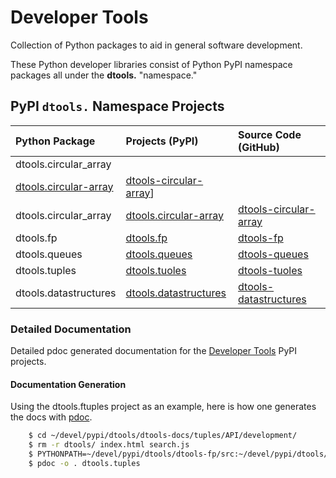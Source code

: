 # Developer Tools

Collection of Python packages to aid in general software development.

These Python developer libraries consist of Python PyPI namespace
packages all under the **dtools.** "namespace."

## PyPI `dtools.` Namespace Projects

| Python Package | Projects (PyPI) | Source Code (GitHub) |
|:-------------- |:--------------- |:-------------------- |
| dtools.circular_array
| [dtools.circular-array](https://pypi.org/project/dtools.circular-array/) | [dtools-circular-array](https://github.com/grscheller/dtools-circular-array/)] |
| dtools.circular_array | [dtools.circular-array][11] | [dtools-circular-array][21] |
| dtools.fp | [dtools.fp][12] | [dtools-fp][22] |
| dtools.queues | [dtools.queues][13] | [dtools-queues][23] |
| dtools.tuples | [dtools.tuoles][14] | [dtools-tuoles][24] |
| dtools.datastructures | [dtools.datastructures][15] | [dtools-datastructures][25] |

### Detailed Documentation

Detailed pdoc generated documentation for the
[Developer Tools](https://grscheller.github.io/dtools-docs/)
PyPI projects.

#### Documentation Generation

Using the dtools.ftuples project as an example, here is how one generates the
docs with [pdoc](https://pypi.org/project/pdoc/).

```bash
    $ cd ~/devel/pypi/dtools/dtools-docs/tuples/API/development/
    $ rm -r dtools/ index.html search.js
    $ PYTHONPATH=~/devel/pypi/dtools/dtools-fp/src:~/devel/pypi/dtools/dtools-fp/src
    $ pdoc -o . dtools.tuples
```

[11]: https://pypi.org/project/dtools.circular-array/
[12]: https://pypi.org/project/dtools.fp/
[13]: https://pypi.org/project/dtools.queues/
[14]: https://pypi.org/project/dtools.tuples/
[15]: https://pypi.org/project/dtools.datastructures/
[21]: https://github.com/grscheller/dtools-circular-array/
[22]: https://github.com/grscheller/dtools-fp/
[23]: https://github.com/grscheller/dtools-queues/
[24]: https://github.com/grscheller/dtools-tuples/
[25]: https://github.com/grscheller/dtools-datastructures/
